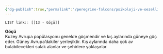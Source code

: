 ```yaml
---
{"dg-publish":true,"permalink":"/peregrine-falcons/psikoloji-ve-oezellikleri/13-goecue/"}
---
```


`LIST link:: [[13 - Göçü]] `

**Göçü**  
Kuzey Avrupa popülasyonu genelde göçmendir ve kış aylarında güneye göç eder. Güney Avrupa’dakiler yerleşiktir. Kış aylarında daha çok av bulabilecekleri sulak alanlar ve şehirlere yaklaşırlar.